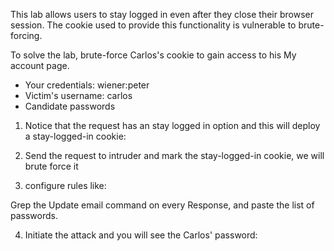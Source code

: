 This lab allows users to stay logged in even after they close their browser session. The cookie used to provide this functionality is vulnerable to brute-forcing.

To solve the lab, brute-force Carlos's cookie to gain access to his My account page.

- Your credentials: wiener:peter 
- Victim's username: carlos
- Candidate passwords


1. Notice that the request has an stay logged in option and this will deploy a stay-logged-in cookie:

2. Send the request to intruder and mark the stay-logged-in cookie, we will brute force it 

3. configure rules like:

Grep the Update email command on every Response, and paste the list of passwords.


4. Initiate the attack and you will see the Carlos' password:
